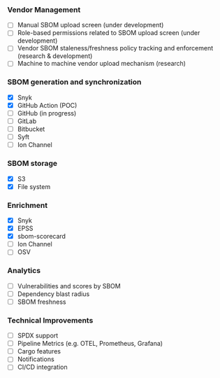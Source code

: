 ### Vendor Management

- [ ] Manual SBOM upload screen (under development)
- [ ] Role-based permissions related to SBOM upload screen (under development)
- [ ] Vendor SBOM staleness/freshness policy tracking and enforcement (research & development)
- [ ] Machine to machine vendor upload mechanism (research)

### SBOM generation and synchronization
- [X] Snyk
- [X] GitHub Action (POC)
- [ ] GitHub (in progress)
- [ ] GitLab
- [ ] Bitbucket
- [ ] Syft
- [ ] Ion Channel

### SBOM storage
- [X] S3
- [X] File system

### Enrichment
- [X] Snyk
- [X] EPSS
- [X] sbom-scorecard
- [ ] Ion Channel
- [ ] OSV

### Analytics
- [ ] Vulnerabilities and scores by SBOM
- [ ] Dependency blast radius
- [ ] SBOM freshness

### Technical Improvements

- [ ] SPDX support
- [ ] Pipeline Metrics (e.g. OTEL, Prometheus, Grafana)
- [ ] Cargo features
- [ ] Notifications
- [ ] CI/CD integration
